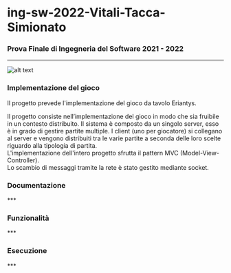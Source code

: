 # ing-sw-2022-Vitali-Tacca-Simionato

<h3>Prova Finale di Ingegneria del Software
2021 - 2022</h3>
<hr></hr>

![alt text](https://github.com/MichaelVitali/ing-sw-2022-Vitali-Tacca-Simionato/blob/master/src/main/resources/images/eriantys_cover.jpg?raw=true)

<h3>Implementazione del gioco</h3>
Il progetto prevede l'implementazione del gioco da tavolo Eriantys.

Il progetto consiste nell’implementazione del gioco in modo che sia fruibile in un contesto distribuito. Il sistema è composto da un singolo server, esso è in grado di gestire partite multiple. I client (uno per giocatore) si collegano al server e vengono distribuiti tra le varie partite a seconda delle loro scelte riguardo alla tipologia di partita.<br>
L'implementazione dell'intero progetto sfrutta il pattern MVC (Model-View-Controller). <br>
Lo scambio di messaggi tramite la rete è stato gestito mediante socket.

<h3>Documentazione</h3>
***

<h3>Funzionalità</h3>
***

<h3>Esecuzione</h3>
***
